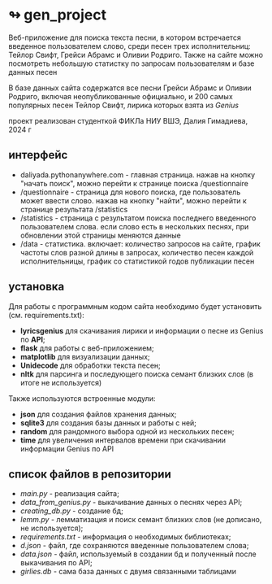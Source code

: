 # ↬ gen_project

Веб-приложение для поиска текста песни, в котором встречается введенное пользователем слово, среди песен трех исполнительниц: Тейлор Свифт, Грейси Абрамс и Оливии Родриго. Также на сайте можно посмотреть небольшую статистку по запросам пользователям и базе данных песен

В базе данных сайта содержатся все песни Грейси Абрамс и Оливии Родриго, включая неопубликованные официально, и 200 самых популярных песен Тейлор Свифт, лирика которых взята из *Genius*

проект реализован студенткой ФИКЛа НИУ ВШЭ, Далия Гимадиева, 2024 г

## интерфейс
- daliyada.pythonanywhere.com - главная страница. нажав на кнопку "начать поиск", можно перейти к странице поиска /questionnaire
- /questionnaire - страница для нового поиска, где пользователь может ввести слово. нажав на кнопку "найти", можно перейти к странице результата /statistics
- /statistics - страница с результатом поиска последнего введенного пользователем слова. если слово есть в нескольких песнях, при обновлении этой страницы меняются данные
- /data - статистика. включает: 
количество запросов на сайте, график частоты слов разной длины в запросах, количество песен каждой исполнительницы, график со статистикой годов публикации песен

## установка

Для работы с программным кодом сайта необходимо будет установить (см. requirements.txt):
- **lyricsgenius** для скачивания лирики и информации о песне из Genius по **API**;
- **flask** для работы с веб-приложением;
- **matplotlib** для визуализации данных;
- **Unidecode** для обработки текста песен;
- **nltk** для парсинга и последующего поиска семант близких слов (в итоге не используется)

Также используются встроенные модули:
- **json** для создания файлов хранения данных;
- **sqlite3** для создания базы данных и работы с ней;
- **random** для рандомного выбора одной из нескольких песен;
- **time** для увеличения интервалов времени при скачивании информации Genius по API

## список файлов в репозитории
- *main.py* - реализация сайта;
- *data_from_genius.py* - выкачивание данных о песнях через API;
- *creating_db.py* - создание бд;
- *lemm.py* - лемматизация и поиск семант близких слов (не дописано, не используется);
- *requirements.txt* - информация о необходимых библиотеках;
- *d.json* - файл, где сохраняются введенные пользователем слова;
- *data.json* - файл, используемый в создании бд и полученный после выкачивания по API;
- *girlies.db* - сама база данных с двумя связанными таблицами
